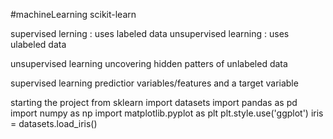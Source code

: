 #machineLearning
scikit-learn

supervised lerning : uses labeled data
unsupervised learning : uses ulabeled data

unsupervised learning 
    uncovering hidden patters of unlabeled data 

supervised learning
    predictior variables/features and a target variable

starting the project
from sklearn import datasets
import pandas as pd
import numpy as np 
import matplotlib.pyplot as plt
plt.style.use('ggplot')
iris = datasets.load_iris()
